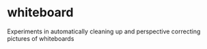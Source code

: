 # whiteboard
Experiments in automatically cleaning up and perspective correcting pictures of whiteboards
